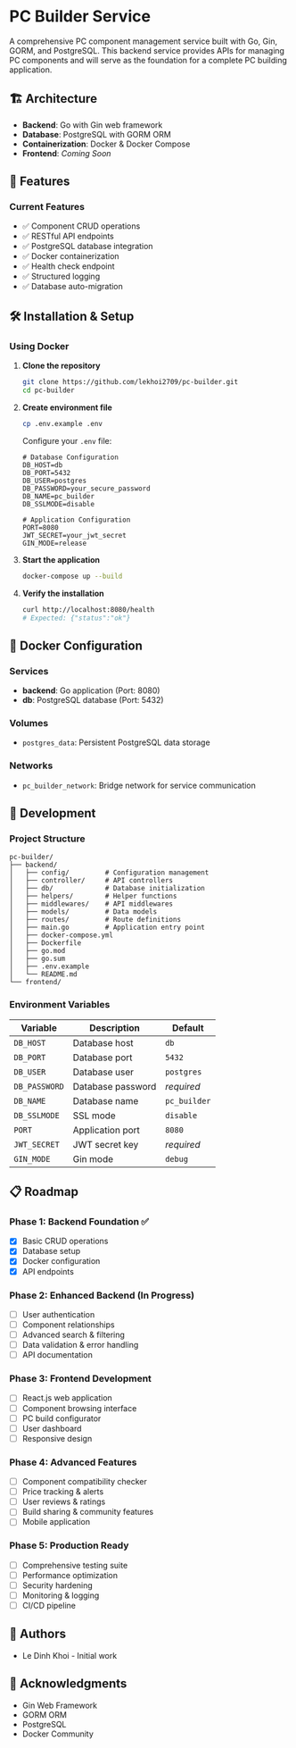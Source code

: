 # PC Builder Service

A comprehensive PC component management service built with Go, Gin, GORM, and PostgreSQL. This backend service provides APIs for managing PC components and will serve as the foundation for a complete PC building application.

## 🏗️ Architecture

- **Backend**: Go with Gin web framework
- **Database**: PostgreSQL with GORM ORM
- **Containerization**: Docker & Docker Compose
- **Frontend**: _Coming Soon_

## 🚀 Features

### Current Features

- ✅ Component CRUD operations
- ✅ RESTful API endpoints
- ✅ PostgreSQL database integration
- ✅ Docker containerization
- ✅ Health check endpoint
- ✅ Structured logging
- ✅ Database auto-migration

## 🛠️ Installation & Setup

### Using Docker

1. **Clone the repository**

   ```bash
   git clone https://github.com/lekhoi2709/pc-builder.git
   cd pc-builder
   ```

2. **Create environment file**

   ```bash
   cp .env.example .env
   ```

   Configure your `.env` file:

   ```env
   # Database Configuration
   DB_HOST=db
   DB_PORT=5432
   DB_USER=postgres
   DB_PASSWORD=your_secure_password
   DB_NAME=pc_builder
   DB_SSLMODE=disable

   # Application Configuration
   PORT=8080
   JWT_SECRET=your_jwt_secret
   GIN_MODE=release
   ```

3. **Start the application**

   ```bash
   docker-compose up --build
   ```

4. **Verify the installation**
   ```bash
   curl http://localhost:8080/health
   # Expected: {"status":"ok"}
   ```

## 🐳 Docker Configuration

### Services

- **backend**: Go application (Port: 8080)
- **db**: PostgreSQL database (Port: 5432)

### Volumes

- `postgres_data`: Persistent PostgreSQL data storage

### Networks

- `pc_builder_network`: Bridge network for service communication

## 🔧 Development

### Project Structure

```
pc-builder/
├── backend/
│   ├── config/         # Configuration management
│   ├── controller/     # API controllers
│   ├── db/             # Database initialization
│   ├── helpers/        # Helper functions
│   ├── middlewares/    # API middlewares
│   ├── models/         # Data models
│   ├── routes/         # Route definitions
│   ├── main.go         # Application entry point
│   ├── docker-compose.yml
│   ├── Dockerfile
│   ├── go.mod
│   ├── go.sum
│   ├── .env.example
│   └── README.md
└── frontend/
```

### Environment Variables

| Variable      | Description       | Default      |
| ------------- | ----------------- | ------------ |
| `DB_HOST`     | Database host     | `db`         |
| `DB_PORT`     | Database port     | `5432`       |
| `DB_USER`     | Database user     | `postgres`   |
| `DB_PASSWORD` | Database password | _required_   |
| `DB_NAME`     | Database name     | `pc_builder` |
| `DB_SSLMODE`  | SSL mode          | `disable`    |
| `PORT`        | Application port  | `8080`       |
| `JWT_SECRET`  | JWT secret key    | _required_   |
| `GIN_MODE`    | Gin mode          | `debug`      |

## 📋 Roadmap

### Phase 1: Backend Foundation ✅

- [x] Basic CRUD operations
- [x] Database setup
- [x] Docker configuration
- [x] API endpoints

### Phase 2: Enhanced Backend (In Progress)

- [ ] User authentication
- [ ] Component relationships
- [ ] Advanced search & filtering
- [ ] Data validation & error handling
- [ ] API documentation

### Phase 3: Frontend Development

- [ ] React.js web application
- [ ] Component browsing interface
- [ ] PC build configurator
- [ ] User dashboard
- [ ] Responsive design

### Phase 4: Advanced Features

- [ ] Component compatibility checker
- [ ] Price tracking & alerts
- [ ] User reviews & ratings
- [ ] Build sharing & community features
- [ ] Mobile application

### Phase 5: Production Ready

- [ ] Comprehensive testing suite
- [ ] Performance optimization
- [ ] Security hardening
- [ ] Monitoring & logging
- [ ] CI/CD pipeline

## 👥 Authors

- Le Dinh Khoi - Initial work

## 🙏 Acknowledgments

- Gin Web Framework
- GORM ORM
- PostgreSQL
- Docker Community
